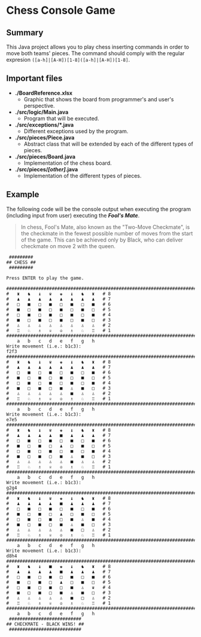 # Chess Console Game

## Summary
This Java project allows you to play chess inserting commands in order to move both teams' pieces. The command should comply with the regular expresion `([a-h]|[A-H])[1-8]([a-h]|[A-H])[1-8]`.

## Important files
- **./BoardReference.xlsx**
  - Graphic that shows the board from programmer's and user's perspective.
- **./src/logic/Main.java**
  - Program that will be executed.
- **./src/exceptions/\*.java**
  - Different exceptions used by the program.
- **./src/pieces/Piece.java**
  - Abstract class that will be extended by each of the different types of pieces.
- **./src/pieces/Board.java**
  - Implementation of the chess board.
- **./src/pieces/*\[other\]*.java**
  - Implementation of the different types of pieces.
  
## Example
The following code will be the console output when executing the program (including input from user) executing the ***Fool's Mate***.
>In chess, Fool's Mate, also known as the "Two-Move Checkmate", is the checkmate in the fewest possible number of moves from the start of the game. This can be achieved only by Black, who can deliver checkmate on move 2 with the queen.

```
 #########
## CHESS ##
 #########

Press ENTER to play the game.

#########################################################################
#	♜	♞	♝	♛	♚	♝	♞	♜	# 8
#	♟	♟	♟	♟	♟	♟	♟	♟	# 7
#	□	■	□	■	□	■	□	■	# 6
#	■	□	■	□	■	□	■	□	# 5
#	□	■	□	■	□	■	□	■	# 4
#	■	□	■	□	■	□	■	□	# 3
#	♙	♙	♙	♙	♙	♙	♙	♙	# 2
#	♖	♘	♗	♕	♔	♗	♘	♖	# 1
#########################################################################
	a	b	c	d	e	f	g	h
Write movement (i.e.: b1c3):
f2f3
#########################################################################
#	♜	♞	♝	♛	♚	♝	♞	♜	# 8
#	♟	♟	♟	♟	♟	♟	♟	♟	# 7
#	□	■	□	■	□	■	□	■	# 6
#	■	□	■	□	■	□	■	□	# 5
#	□	■	□	■	□	■	□	■	# 4
#	■	□	■	□	■	♙	■	□	# 3
#	♙	♙	♙	♙	♙	■	♙	♙	# 2
#	♖	♘	♗	♕	♔	♗	♘	♖	# 1
#########################################################################
	a	b	c	d	e	f	g	h
Write movement (i.e.: b1c3):
e7e5
#########################################################################
#	♜	♞	♝	♛	♚	♝	♞	♜	# 8
#	♟	♟	♟	♟	■	♟	♟	♟	# 7
#	□	■	□	■	□	■	□	■	# 6
#	■	□	■	□	♟	□	■	□	# 5
#	□	■	□	■	□	■	□	■	# 4
#	■	□	■	□	■	♙	■	□	# 3
#	♙	♙	♙	♙	♙	■	♙	♙	# 2
#	♖	♘	♗	♕	♔	♗	♘	♖	# 1
#########################################################################
	a	b	c	d	e	f	g	h
Write movement (i.e.: b1c3):
g2g4
#########################################################################
#	♜	♞	♝	♛	♚	♝	♞	♜	# 8
#	♟	♟	♟	♟	■	♟	♟	♟	# 7
#	□	■	□	■	□	■	□	■	# 6
#	■	□	■	□	♟	□	■	□	# 5
#	□	■	□	■	□	■	♙	■	# 4
#	■	□	■	□	■	♙	■	□	# 3
#	♙	♙	♙	♙	♙	■	□	♙	# 2
#	♖	♘	♗	♕	♔	♗	♘	♖	# 1
#########################################################################
	a	b	c	d	e	f	g	h
Write movement (i.e.: b1c3):
d8h4
#########################################################################
#	♜	♞	♝	■	♚	♝	♞	♜	# 8
#	♟	♟	♟	♟	■	♟	♟	♟	# 7
#	□	■	□	■	□	■	□	■	# 6
#	■	□	■	□	♟	□	■	□	# 5
#	□	■	□	■	□	■	♙	♛	# 4
#	■	□	■	□	■	♙	■	□	# 3
#	♙	♙	♙	♙	♙	■	□	♙	# 2
#	♖	♘	♗	♕	♔	♗	♘	♖	# 1
#########################################################################
	a	b	c	d	e	f	g	h
 ###########################
## CHECKMATE - BLACK WINS! ##
 ###########################
```
